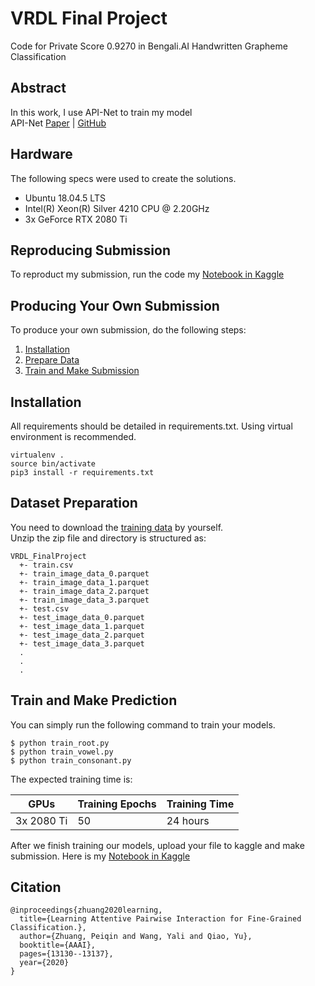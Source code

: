 # VRDL Final Project
Code for Private Score 0.9270 in Bengali.AI Handwritten Grapheme Classification

## Abstract
In this work, I use API-Net to train my model<br>
API-Net [Paper](https://arxiv.org/pdf/2002.10191.pdf) | [GitHub](https://github.com/PeiqinZhuang/API-Net)

## Hardware
The following specs were used to create the solutions.
- Ubuntu 18.04.5 LTS
- Intel(R) Xeon(R) Silver 4210 CPU @ 2.20GHz
- 3x GeForce RTX 2080 Ti

## Reproducing Submission
To reproduct my submission, run the code my [Notebook in Kaggle](https://www.kaggle.com/jia072/bengali-ai)

## Producing Your Own Submission
To produce your own submission, do the following steps:
1. [Installation](#installation)
2. [Prepare Data](#dataset-preparation)
3. [Train and Make Submission](#train-and-make-prediction)


## Installation
All requirements should be detailed in requirements.txt. Using virtual environment is recommended.
```
virtualenv .
source bin/activate
pip3 install -r requirements.txt
```

## Dataset Preparation
You need to download the [training data](https://www.kaggle.com/c/bengaliai-cv19/data) by yourself.<br>
Unzip the zip file and directory is structured as:
```
VRDL_FinalProject
  +- train.csv
  +- train_image_data_0.parquet
  +- train_image_data_1.parquet
  +- train_image_data_2.parquet
  +- train_image_data_3.parquet
  +- test.csv
  +- test_image_data_0.parquet
  +- test_image_data_1.parquet
  +- test_image_data_2.parquet
  +- test_image_data_3.parquet
  .
  .
  .
```


## Train and Make Prediction
You can simply run the following command to train your models.
```
$ python train_root.py
$ python train_vowel.py
$ python train_consonant.py
```

The expected training time is:

GPUs | Training Epochs | Training Time
------------- | ------------- | -------------
3x 2080 Ti | 50 | 24 hours

After we finish training our models, upload your file to kaggle and make submission.
Here is my [Notebook in Kaggle](https://www.kaggle.com/jia072/bengali-ai)

## Citation
```
@inproceedings{zhuang2020learning,
  title={Learning Attentive Pairwise Interaction for Fine-Grained Classification.},
  author={Zhuang, Peiqin and Wang, Yali and Qiao, Yu},
  booktitle={AAAI},
  pages={13130--13137},
  year={2020}
}
```
